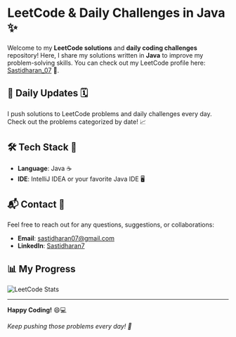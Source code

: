 # LeetCode & Daily Challenges in Java ✨

Welcome to my **LeetCode solutions** and **daily coding challenges** repository! Here, I share my solutions written in **Java** to improve my problem-solving skills. You can check out my LeetCode profile here: [Sastidharan_07](https://leetcode.com/Sastidharan_07/) 🚀.

## 📅 Daily Updates 🗓️
I push solutions to LeetCode problems and daily challenges every day. Check out the problems categorized by date! 📈

## 🛠 Tech Stack 🔧
- **Language**: Java ☕
- **IDE**: IntelliJ IDEA or your favorite Java IDE 🖥️

## 📬 Contact 📧
Feel free to reach out for any questions, suggestions, or collaborations:
- **Email**: [sastidharan07@gmail.com](mailto:sastidharan07@gmail.com)
- **LinkedIn**: [Sastidharan7](https://www.linkedin.com/in/sastidharan7)

## 📊 My Progress

![LeetCode Stats](https://img.shields.io/badge/LeetCode%20Profile-Sastidharan_07-blue?logo=leetcode)

---

**Happy Coding!** 😄💻

_Keep pushing those problems every day! 💪_

